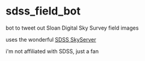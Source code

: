# sdss_field_bot

bot to tweet out Sloan Digital Sky Survey field images

uses the wonderful [SDSS SkyServer](http://skyserver.sdss.org/dr16/en/home.aspx)

i'm not affiliated with SDSS, just a fan

